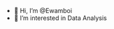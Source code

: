 - 👋 Hi, I’m @Ewamboi
- 👀 I’m interested in Data Analysis 


<!---
Ewamboi/Ewamboi is a ✨ special ✨ repository because its `README.md` (this file) appears on your GitHub profile.
You can click the Preview link to take a look at your changes.
--->
